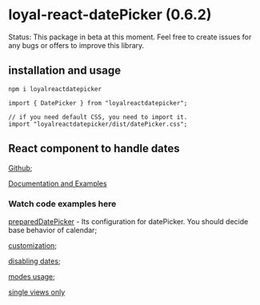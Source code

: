 # loyal-react-datePicker (0.6.2)

Status: This package in beta at this moment. Feel free to create issues for any bugs or offers to improve this library. 

## installation and usage 

`npm i loyalreactdatepicker`

```
import { DatePicker } from "loyalreactdatepicker";

// if you need default CSS, you need to import it.
import "loyalreactdatepicker/dist/datePicker.css";
```

## React component to handle dates

[Github](https://github.com/Cabagemage/loyal-react-datePicker);

[Documentation and Examples](https://cabagemage.github.io/loyal-react-datePicker/) 

### Watch code examples here 


[preparedDatePicker](https://github.com/Cabagemage/loyal-react-datePicker/blob/main/src/stories/PreparedDatePicker.tsx) - Its configuration for datePicker. 
You should decide base behavior of calendar;

[customization](https://github.com/Cabagemage/loyal-react-datePicker/blob/main/src/stories/customization.stories.tsx);

[disabling dates](https://github.com/Cabagemage/loyal-react-datePicker/blob/main/src/stories/disabledDates.stories.tsx);


[modes usage](https://github.com/Cabagemage/loyal-react-datePicker/blob/main/src/stories/modes.stories.tsx);

[single views only](https://github.com/Cabagemage/loyal-react-datePicker/blob/main/src/stories/view.stories.tsx)
